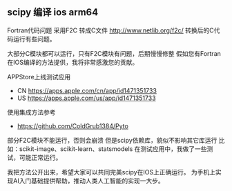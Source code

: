 ## scipy 编译 ios arm64

Fortran代码问题
采用F2C 转成C文件
http://www.netlib.org/f2c/
转换后的C代码运行有些问题。

大部分C模块都可以运行，只有F2C模块有问题，后期慢慢修整
假如您有Fortran在IOS编译的方法提供，我将非常感激您的贡献。

APPStore上线测试应用
* CN  https://apps.apple.com/cn/app/id1471351733
* US  https://apps.apple.com/us/app/id1471351733

使用集成方法参考
* https://github.com/ColdGrub1384/Pyto

部分F2C模块不能运行，否则会崩溃
但是scipy依赖库，貌似不影响其它库运行
比如：scikit-image、scikit-learn、statsmodels 在测试应用中，我做了一些测试，可能正常运行。

我把方法公开出来，希望大家可以共同完美scipy在IOS上正确运行。
为手机上实现AI入门基础提供帮助，推动人类人工智能的实现一大步。
